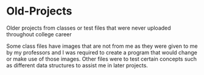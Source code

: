 # Old-Projects

Older projects from classes or test files that were never uploaded throughout college career

Some class files have images that are not from me as they were given to me by my professors and I was required to create a program that would change or make use of those images. Other files were to test certain concepts such as different data structures to assist me in later projects.
